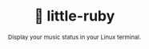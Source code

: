<div align="center">

  # 🏮 little-ruby

  <sub>Display your music status in your Linux terminal.</sub>

</div>